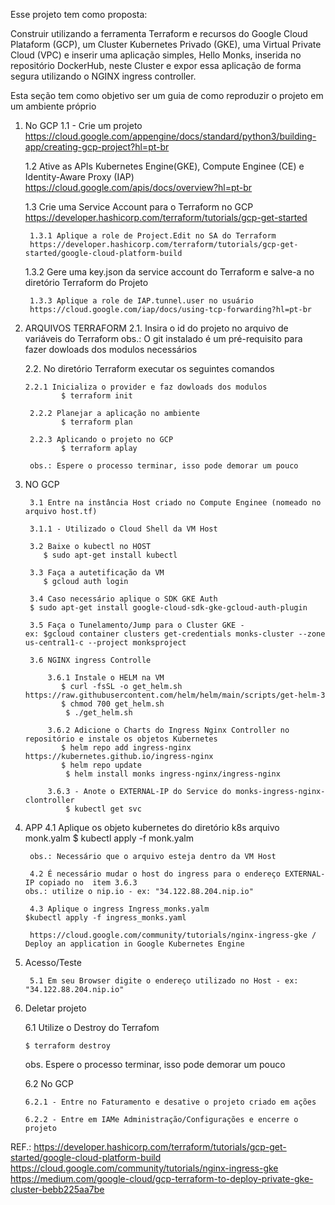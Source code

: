 Esse projeto tem como proposta:
    
Construir utilizando a ferramenta Terraform e recursos do Google Cloud Plataform (GCP), um Cluster Kubernetes Privado (GKE), uma Virtual Private Cloud (VPC) e inserir uma aplicação simples, Hello Monks, inserida no repositório DockerHub, neste Cluster e expor essa aplicação de forma segura utilizando o NGINX ingress controller.

Esta seção tem como objetivo ser um guia de como reproduzir o projeto em um ambiente próprio

1. No GCP
    1.1 - Crie um projeto 
        https://cloud.google.com/appengine/docs/standard/python3/building-app/creating-gcp-project?hl=pt-br
   
    1.2 Ative as APIs Kubernetes Engine(GKE), Compute Enginee (CE) e Identity-Aware Proxy (IAP)
        https://cloud.google.com/apis/docs/overview?hl=pt-br

    1.3 Crie uma Service Account para o Terraform no GCP 
        https://developer.hashicorp.com/terraform/tutorials/gcp-get-started 

        1.3.1 Aplique a role de Project.Edit no SA do Terraform 
        https://developer.hashicorp.com/terraform/tutorials/gcp-get-started/google-cloud-platform-build

     1.3.2 Gere uma key.json da service account do Terraform e salve-a no diretório Terraform do Projeto

        1.3.3 Aplique a role de IAP.tunnel.user no usuário 
        https://cloud.google.com/iap/docs/using-tcp-forwarding?hl=pt-br
    
3. ARQUIVOS TERRAFORM
    2.1. Insira o id do projeto no arquivo de variáveis do Terraform
        obs.: O git instalado é um pré-requisito para fazer dowloads dos modulos necessários
   
    2.2. No diretório Terraform executar os seguintes comandos

       2.2.1 Inicializa o provider e faz dowloads dos modulos
               $ terraform init

        2.2.2 Planejar a aplicação no ambiente
               $ terraform plan

        2.2.3 Aplicando o projeto no GCP
               $ terraform aplay

        obs.: Espere o processo terminar, isso pode demorar um pouco

5. NO GCP

        3.1 Entre na instância Host criado no Compute Enginee (nomeado no arquivo host.tf)

        3.1.1 - Utilizado o Cloud Shell da VM Host

        3.2 Baixe o kubectl no HOST
           $ sudo apt-get install kubectl

        3.3 Faça a autetificação da VM
           $ gcloud auth login

        3.4 Caso necessário aplique o SDK GKE Auth
        $ sudo apt-get install google-cloud-sdk-gke-gcloud-auth-plugin

        3.5 Faça o Tunelamento/Jump para o Cluster GKE -
       ex: $gcloud container clusters get-credentials monks-cluster --zone us-central1-c --project monksproject

        3.6 NGINX ingress Controlle

            3.6.1 Instale o HELM na VM
               $ curl -fsSL -o get_helm.sh https://raw.githubusercontent.com/helm/helm/main/scripts/get-helm-3
               $ chmod 700 get_helm.sh
                $ ./get_helm.sh

            3.6.2 Adicione o Charts do Ingress Nginx Controller no repositório e instale os objetos Kubernetes 
               $ helm repo add ingress-nginx https://kubernetes.github.io/ingress-nginx
               $ helm repo update
                $ helm install monks ingress-nginx/ingress-nginx
            
            3.6.3 - Anote o EXTERNAL-IP do Service do monks-ingress-nginx-clontroller  
                $ kubectl get svc
   
7. APP
           4.1 Aplique os objeto kubernetes do diretório k8s arquivo monk.yalm
               $ kubectl apply -f monk.yalm

        obs.: Necessário que o arquivo esteja dentro da VM Host
    
        4.2 É necessário mudar o host do ingress para o endereço EXTERNAL-IP copiado no  item 3.6.3
       obs.: utilize o nip.io - ex: "34.122.88.204.nip.io"

        4.3 Aplique o ingress Ingress_monks.yalm
       $kubectl apply -f ingress_monks.yaml

        https://cloud.google.com/community/tutorials/nginx-ingress-gke / Deploy an application in Google Kubernetes Engine

9. Acesso/Teste 

        5.1 Em seu Browser digite o endereço utilizado no Host - ex: "34.122.88.204.nip.io"

11. Deletar projeto

     6.1 Utilize o Destroy do Terrafom 

        $ terraform destroy

    obs. Espere o processo terminar, isso pode demorar um pouco

    6.2 No GCP 

        6.2.1 - Entre no Faturamento e desative o projeto criado em ações

        6.2.2 - Entre em IAMe Administração/Configurações e encerre o projeto


REF.:   https://developer.hashicorp.com/terraform/tutorials/gcp-get-started/google-cloud-platform-build
        https://cloud.google.com/community/tutorials/nginx-ingress-gke
        https://medium.com/google-cloud/gcp-terraform-to-deploy-private-gke-cluster-bebb225aa7be
